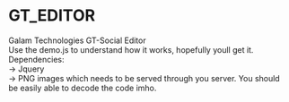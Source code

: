 # GT_EDITOR
Galam Technologies GT-Social Editor
<br/>
Use the demo.js to understand how it works, hopefully youll get it. 
<br/>
Dependencies:
<br/>
-> Jquery
<br/>
-> PNG images which needs to be served through you server. You should be easily able to decode the code imho.


